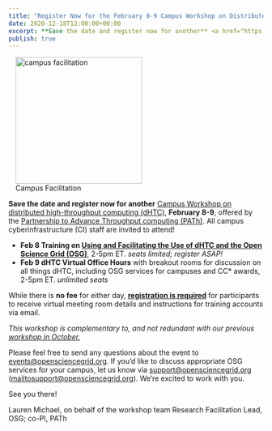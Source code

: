 ```yaml
---
title: "Register Now for the February 8-9 Campus Workshop on Distributed High-Throughput Computing" 
date: 2020-12-18T12:00:00+00:00
excerpt: **Save the date and register now for another** <a href="https://indico.fnal.gov/event/46925/" target="_blank">Campus Workshop on distributed high-throughput computing (dHTC)</a>, **February 8-9**, offered by the <a href="https://path-cc.io/" target="_blank">Partnership to Advance Throughput computing (PATh)</a>. All campus cyberinfrastructure (CI) staff are invited to attend!
publish: true
--- 
```


<figure class="figure float-right" style="margin-left: 1em">
  <img src="{{site.baseurl}}/images/news/savethedate.jpeg" class="figure-img img-fluid rounded" alt="campus facilitation" width="250px">
  <figcaption class="figure-caption">Campus Facilitation<br/></figcaption>
</figure>

**Save the date and register now for another** <a href="https://indico.fnal.gov/event/46925/" target="_blank">Campus Workshop on distributed high-throughput computing (dHTC)</a>, **February 8-9**, offered by the <a href="https://path-cc.io/" target="_blank">Partnership to Advance Throughput computing (PATh)</a>. All campus cyberinfrastructure (CI) staff are invited to attend!

<ul><li><b>Feb 8 Training on <a href="https://opensciencegrid.org/dHTC-Campus-Workshop-2020/" target="_blank">Using and Facilitating the Use of dHTC and the Open Science Grid (OSG)</a></b>, 2-5pm ET.
<i>seats limited; register ASAP!</i></li>

<li><b>Feb 9 dHTC Virtual Office Hours</b> with breakout rooms for discussion on all things dHTC, including OSG services for campuses and CC* awards, 2-5pm ET.
<i>unlimited seats</i></li></ul>

While there is **no fee** for either day, <a href="https://opensciencegrid.org/dHTC-Campus-Workshop-2020/" target="_blank">**registration is required**</a> for participants to receive virtual meeting room details and instructions for training accounts via email.

*This workshop is complementary to, and not redundant with our previous* <a href="https://indico.fnal.gov/event/45998/overview" target="_blank">*workshop in October.*</a>

Please feel free to send any questions about the event to events@opensciencegrid.org. If you’d like to discuss appropriate OSG services for your campus, let us know via support@opensciencegrid.org (mailtosupport@opensciencegrid.org). We’re excited to work with you.

See you there!

Lauren Michael, on behalf of the workshop team
Research Facilitation Lead, OSG; co-PI, PATh
